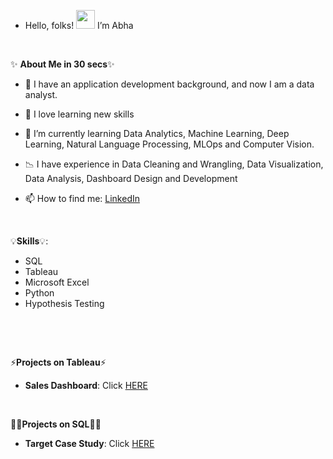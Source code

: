 

-  Hello, folks! <img src="https://raw.githubusercontent.com/MartinHeinz/MartinHeinz/master/wave.gif" width="30px"> I’m Abha

<p>&nbsp;</p>

✨ **About Me in 30 secs**✨

- 💉 I have an application development background, and now I am a data analyst.
- 👀 I love learning new skills
- 🌱 I’m currently learning Data Analytics, Machine Learning, Deep Learning, Natural Language Processing, MLOps and Computer Vision.
- 📉 I have experience in Data Cleaning and Wrangling, Data Visualization, Data Analysis, Dashboard Design and Development


- 📫 How to find me: [LinkedIn](https://www.linkedin.com/in/the-abha-sharma/)

 
 
<p>&nbsp;</p>
 
 💡**Skills**💡:
 
- SQL 
- Tableau
- Microsoft Excel
- Python
- Hypothesis Testing

 <p>&nbsp;</p>



 
 
<p>&nbsp;</p>
 
 ⚡**Projects on Tableau**⚡ 

 - **Sales Dashboard**: Click [HERE](https://public.tableau.com/app/profile/abha6243/viz/SalesDashboardSwiftMart/Story1)

 
 <p>&nbsp;</p>
 
 
 👩‍💻**Projects on SQL**👩‍💻
 
- **Target Case Study**: Click [HERE](https://github.com/THEABHASHARMA/TargetCaseStudySQL)






 <p>&nbsp;</p>

